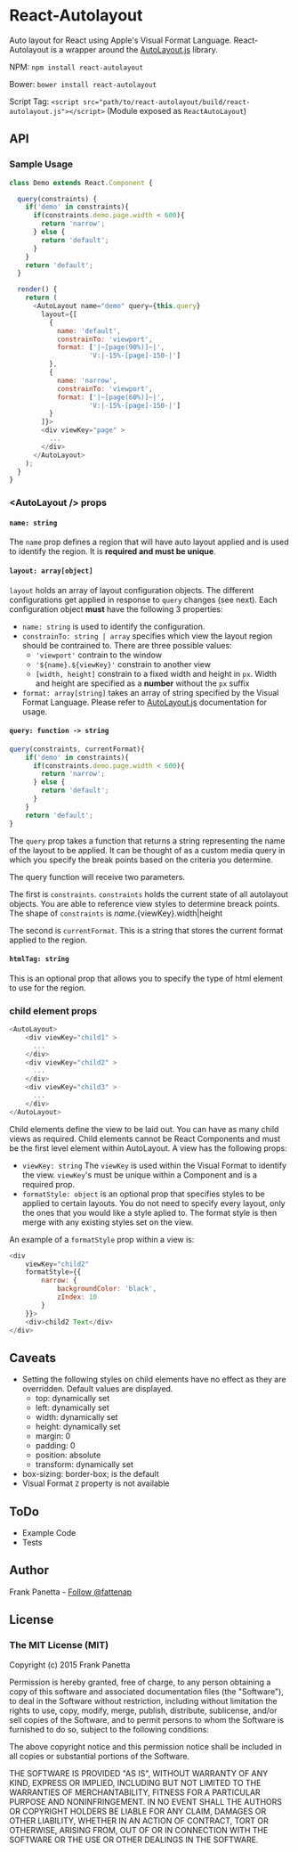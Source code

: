 React-Autolayout
=====

Auto layout for React using Apple's Visual Format Language. React-Autolayout is a wrapper around the [AutoLayout.js](http://ijzerenhein.github.io/autolayout.js/) library.

NPM:
`npm install react-autolayout`

Bower:
`bower install react-autolayout`

Script Tag:
`<script src="path/to/react-autolayout/build/react-autolayout.js"></script>`
(Module exposed as `ReactAutoLayout`)

## API

### Sample Usage

```js
class Demo extends React.Component {

  query(constraints) {
    if('demo' in constraints){
      if(constraints.demo.page.width < 600){
        return 'narrow';
      } else {
        return 'default';
      }
    }
    return 'default';
  }

  render() {
    return (
      <AutoLayout name="demo" query={this.query}
        layout={[
          { 
            name: 'default',
            constrainTo: 'viewport',
            format: ['|~[page(90%)]~|',
                    'V:|-15%-[page]-150-|']
          },
          { 
            name: 'narrow',
            constrainTo: 'viewport',
            format: ['|~[page(60%)]~|',
                    'V:|-15%-[page]-150-|']
          }
        ]}>
        <div viewKey="page" >
          ...
        </div>
      </AutoLayout>
    );
  }
}
```

### &lt;AutoLayout /> props

#### `name: string`
The `name` prop defines a region that will have auto layout applied and is used to identify the region. It is  **required and must be unique**.

#### `layout: array[object]`
`layout` holds an array of layout configuration objects. The different configurations get applied in response to `query` changes (see next). Each configuration object **must** have the following 3 properties:

- `name: string` is used to identify the configuration.
- `constrainTo: string | array` specifies which view the layout region should be contrained to. There are three possible values:
    - `'viewport'` contrain to the window
    - `'${name}.${viewKey}'` constrain to another view
    - `[width, height]` constrain to a fixed width and height in `px`. Width and height are specified as a **number** without the `px` suffix
- `format: array[string]` takes an array of string specified by the Visual Format Language. Please refer to [AutoLayout.js](http://ijzerenhein.github.io/autolayout.js/) documentation for usage.

#### `query: function -> string`

```js
query(constraints, currentFormat){
    if('demo' in constraints){
      if(constraints.demo.page.width < 600){
        return 'narrow';
      } else {
        return 'default';
      }
    }
    return 'default';
}
```

The `query` prop takes a function that returns a string representing the name of the layout to be applied. It can be thought of as a custom media query in which you specify the break points based on the criteria you determine.

The query function will receive two parameters.

The first is `constraints`. `constraints` holds the current state of all autolayout objects. You are able to reference view styles to determine breack points. The shape of `constraints` is ${name}.${viewKey}.width|height

The second is `currentFormat`. This is a string that stores the current format applied to the region.

#### `htmlTag: string`

This is an optional prop that allows you to specify the type of html element to use for the region.


### child element props

```js
<AutoLayout>
    <div viewKey="child1" >
      ...
    </div>
    <div viewKey="child2" >
      ...
    </div>
    <div viewKey="child3" >
      ...
    </div>
</AutoLayout>
```
Child elements define the view to be laid out. You can have as many child views as required. Child elements cannot be React Components and must be the first level element within AutoLayout. A view has the following props:

- `viewKey: string` The `viewKey` is used within the Visual Format to identify the view. `viewKey`'s must be unique within a Component and is a required prop.
- `formatStyle: object` is an optional prop that specifies styles to be applied to certain layouts. You do not need to specify every layout, only the ones that you would like a style aplied to. The format style is then merge with any existing styles set on the view. 

An example of a `formatStyle` prop within a view is:

```js
<div 
    viewKey="child2" 
    formatStyle={{
        narrow: {
            backgroundColor: 'black',
            zIndex: 10
        }
    }}>
    <div>child2 Text</div>
</div>
```

## Caveats

- Setting the following styles on child elements have no effect as they are overridden. Default values are displayed.
    + top: dynamically set
    + left: dynamically set
    + width: dynamically set
    + height: dynamically set
    + margin: 0
    + padding: 0
    + position: absolute
    + transform: dynamically set
- box-sizing: border-box; is the default
- Visual Format `Z` property is not available

## ToDo

- Example Code
- Tests

## Author
Frank Panetta  - [Follow @fattenap](https://twitter.com/intent/follow?screen_name=fattenap)

## License
### The MIT License (MIT)

Copyright (c) 2015 Frank Panetta

Permission is hereby granted, free of charge, to any person obtaining a copy of this software and associated documentation files (the "Software"), to deal in the Software without restriction, including without limitation the rights to use, copy, modify, merge, publish, distribute, sublicense, and/or sell copies of the Software, and to permit persons to whom the Software is furnished to do so, subject to the following conditions:

The above copyright notice and this permission notice shall be included in all copies or substantial portions of the Software.

THE SOFTWARE IS PROVIDED "AS IS", WITHOUT WARRANTY OF ANY KIND, EXPRESS OR IMPLIED, INCLUDING BUT NOT LIMITED TO THE WARRANTIES OF MERCHANTABILITY, FITNESS FOR A PARTICULAR PURPOSE AND NONINFRINGEMENT. IN NO EVENT SHALL THE AUTHORS OR COPYRIGHT HOLDERS BE LIABLE FOR ANY CLAIM, DAMAGES OR OTHER LIABILITY, WHETHER IN AN ACTION OF CONTRACT, TORT OR OTHERWISE, ARISING FROM, OUT OF OR IN CONNECTION WITH THE SOFTWARE OR THE USE OR OTHER DEALINGS IN THE SOFTWARE.